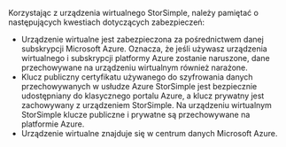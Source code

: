 <!--v-sharos 10/13/2105 virtual device security-->

Korzystając z urządzenia wirtualnego StorSimple, należy pamiętać o następujących kwestiach dotyczących zabezpieczeń:

* Urządzenie wirtualne jest zabezpieczona za pośrednictwem danej subskrypcji Microsoft Azure. Oznacza, że jeśli używasz urządzenia wirtualnego i subskrypcji platformy Azure zostanie naruszone, dane przechowywane na urządzeniu wirtualnym również narażone.
* Klucz publiczny certyfikatu używanego do szyfrowania danych przechowywanych w usłudze Azure StorSimple jest bezpiecznie udostępniany do klasycznego portalu Azure, a klucz prywatny jest zachowywany z urządzeniem StorSimple. Na urządzeniu wirtualnym StorSimple klucze publiczne i prywatne są przechowywane na platformie Azure.
* Urządzenie wirtualne znajduje się w centrum danych Microsoft Azure.

